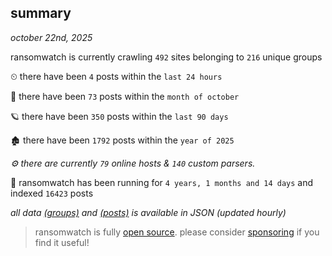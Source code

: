 
## summary
_october 22nd, 2025_

ransomwatch is currently crawling `492` sites belonging to `216` unique groups

⏲ there have been `4` posts within the `last 24 hours`

🦈 there have been `73` posts within the `month of october`

🪐 there have been `350` posts within the `last 90 days`

🏚 there have been `1792` posts within the `year of 2025`

_⚙️ there are currently `79` online hosts & `140` custom parsers._

🦕 ransomwatch has been running for `4 years, 1 months and 14 days` and indexed `16423` posts

_all data  [(groups)](http://ransomwhat.telemetry.ltd/groups) and [(posts)](http://ransomwhat.telemetry.ltd/posts) is available in JSON (updated hourly)_

> ransomwatch is fully [open source](https://github.com/joshhighet/ransomwatch#ransomwatch--). please consider [sponsoring](https://github.com/sponsors/joshhighet) if you find it useful!
